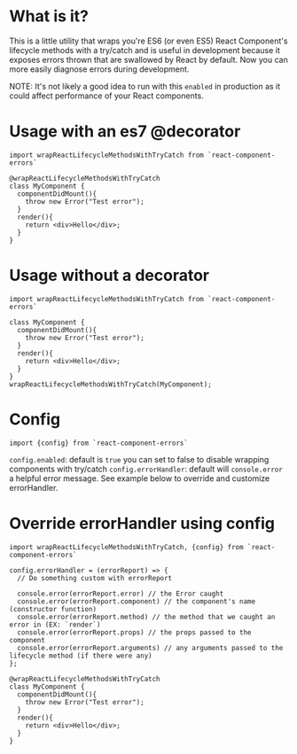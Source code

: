 
# What is it?

This is a little utility that wraps you're ES6 (or even ES5) React Component's lifecycle methods
with a try/catch and is useful in development because it exposes errors thrown that are swallowed by React by default.
Now you can more easily diagnose errors during development.

NOTE: It's not likely a good idea to run with this `enabled` in production as it could affect performance of your React components.

# Usage with an es7 @decorator
```
import wrapReactLifecycleMethodsWithTryCatch from `react-component-errors`

@wrapReactLifecycleMethodsWithTryCatch
class MyComponent {
  componentDidMount(){
    throw new Error("Test error");
  }
  render(){
    return <div>Hello</div>;
  }
}
```


# Usage without a decorator
```
import wrapReactLifecycleMethodsWithTryCatch from `react-component-errors`

class MyComponent {
  componentDidMount(){
    throw new Error("Test error");
  }
  render(){
    return <div>Hello</div>;
  }
}
wrapReactLifecycleMethodsWithTryCatch(MyComponent);
```

# Config

```
import {config} from `react-component-errors`
```

`config.enabled`: default is `true` you can set to false to disable wrapping components with try/catch
`config.errorHandler`: default will `console.error` a helpful error message. See example below to override and customize errorHandler.

# Override errorHandler using config
```
import wrapReactLifecycleMethodsWithTryCatch, {config} from `react-component-errors`

config.errorHandler = (errorReport) => {
  // Do something custom with errorReport

  console.error(errorReport.error) // the Error caught
  console.error(errorReport.component) // the component's name (constructor function)
  console.error(errorReport.method) // the method that we caught an error in (EX: `render`)
  console.error(errorReport.props) // the props passed to the component
  console.error(errorReport.arguments) // any arguments passed to the lifecycle method (if there were any)
};

@wrapReactLifecycleMethodsWithTryCatch
class MyComponent {
  componentDidMount(){
    throw new Error("Test error");
  }
  render(){
    return <div>Hello</div>;
  }
}
```
